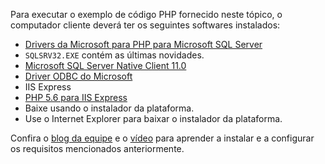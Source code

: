
Para executar o exemplo de código PHP fornecido neste tópico, o computador cliente deverá ter os seguintes softwares instalados:


- [Drivers da Microsoft para PHP para Microsoft SQL Server](http://www.microsoft.com/download/details.aspx?id=20098)
 - `SQLSRV32.EXE` contém as últimas novidades.
- [Microsoft SQL Server Native Client 11.0](http://www.microsoft.com/download/details.aspx?id=36434)
- [Driver ODBC do Microsoft](https://www.microsoft.com/pt-BR/download/details.aspx?id=36434)
- IIS Express
- [PHP 5.6 para IIS Express](http://www.microsoft.com/web/downloads/platform.aspx)
 - Baixe usando o instalador da plataforma.
 - Use o Internet Explorer para baixar o instalador da plataforma.


Confira o [blog da equipe](http://blogs.msdn.com/b/sqlphp/archive/2015/05/11/getting-started-with-php-and-microsoft-sql-server.aspx) e o [vídeo](https://www.youtube.com/watch?v=0oCjiRK_tUk) para aprender a instalar e a configurar os requisitos mencionados anteriormente.


<!--
This include file is probably used in the following topics:
sql-database-develop-php-simple-windows.md
sql-database-develop-php-retry-windows.md

MightyPen = genemi
meet-bhagdev
DateOfLatestFreshnessVerification = 2015-07-10
DateOfLatestContentUpdate = 2015-07-10
-->

<!-----------HONumber=AcomDC_0330_2016-->